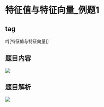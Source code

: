 # 特征值与特征向量_例题1
## tag
#[[特征值与特征向量]]

## 题目内容
![](https://rgdz-img.oss-cn-hangzhou.aliyuncs.com/img/20211027100459.png)

## 题目解析
![](https://rgdz-img.oss-cn-hangzhou.aliyuncs.com/img/20211027100520.png)
